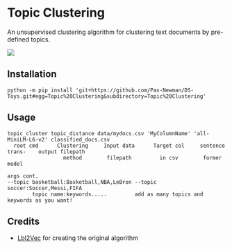 # Topic Clustering

An unsupervised clustering algorithm for clustering text documents by pre-defined topics. 

![](https://raw.githubusercontent.com/sebischair/Lbl2Vec/main/images/Document_assignment_example.png)

## Installation

`python -m pip install 'git+https://github.com/Pax-Newman/DS-Toys.git#egg=Topic%20Clustering&subdirectory=Topic%20Clustering'`


## Usage

```
topic_cluster topic_distance data/mydocs.csv 'MyColumnName' 'all-MiniLM-L6-v2' classified_docs.csv
  root cmd      Clustering     Input data      Target col     sentence trans-    output filepath
                  method        filepath         in csv        former model

args cont.
--topic basketball:Basketball,NBA,LeBron --topic soccer:Soccer,Messi,FIFA
        topic name:keywords.....         add as many topics and keywords as you want!
```

## Credits

 - [Lbl2Vec](https://github.com/sebischair/Lbl2Vec) for creating the original algorithm
